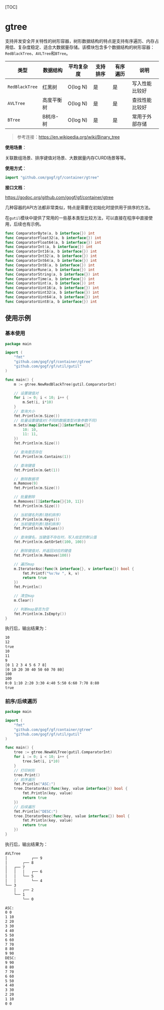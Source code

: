 
[TOC]

# gtree

支持并发安全开关特性的树形容器，树形数据结构的特点是支持有序遍历、内存占用低、复杂度稳定、适合大数据量存储。该模块包含多个数据结构的树形容器：`RedBlackTree`、`AVLTree`和`BTree`。

|类型|数据结构|平均复杂度|支持排序|有序遍历|说明
|---|---|---|---|---|---
|`RedBlackTree`|红黑树|O(log N)|是|是|写入性能比较好
|`AVLTree`|高度平衡树|O(log N)|是|是|查找性能比较好
|`BTree`|B树/B-树|O(log N)|是|是|常用于外部存储

> 参考连接：https://en.wikipedia.org/wiki/Binary_tree


**使用场景**：

关联数组场景、排序键值对场景、大数据量内存CURD场景等等。

**使用方式**：
```go
import "github.com/gogf/gf/container/gtree"
```

**接口文档**：

https://godoc.org/github.com/gogf/gf/container/gtree

几种容器的API方法都非常类似，特点是需要在初始化时提供用于排序的方法。


在`gutil`模块中提供了常用的一些基本类型比较方法，可以直接在程序中直接使用，后续也有示例。
```go
func ComparatorByte(a, b interface{}) int
func ComparatorFloat32(a, b interface{}) int
func ComparatorFloat64(a, b interface{}) int
func ComparatorInt(a, b interface{}) int
func ComparatorInt16(a, b interface{}) int
func ComparatorInt32(a, b interface{}) int
func ComparatorInt64(a, b interface{}) int
func ComparatorInt8(a, b interface{}) int
func ComparatorRune(a, b interface{}) int
func ComparatorString(a, b interface{}) int
func ComparatorTime(a, b interface{}) int
func ComparatorUint(a, b interface{}) int
func ComparatorUint16(a, b interface{}) int
func ComparatorUint32(a, b interface{}) int
func ComparatorUint64(a, b interface{}) int
func ComparatorUint8(a, b interface{}) int
```

## 使用示例

### 基本使用

```go
package main

import (
	"fmt"
	"github.com/gogf/gf/container/gtree"
	"github.com/gogf/gf/util/gutil"
)

func main() {
	m := gtree.NewRedBlackTree(gutil.ComparatorInt)

	// 设置键值对
	for i := 0; i < 10; i++ {
		m.Set(i, i*10)
	}
	// 查询大小
	fmt.Println(m.Size())
	// 批量设置键值对(不同的数据类型对象参数不同)
	m.Sets(map[interface{}]interface{}{
		10: 10,
		11: 11,
	})
	fmt.Println(m.Size())

	// 查询是否存在
	fmt.Println(m.Contains(1))

	// 查询键值
	fmt.Println(m.Get(1))

	// 删除数据项
	m.Remove(9)
	fmt.Println(m.Size())

	// 批量删除
	m.Removes([]interface{}{10, 11})
	fmt.Println(m.Size())

	// 当前键名列表(随机排序)
	fmt.Println(m.Keys())
	// 当前键值列表(随机排序)
	fmt.Println(m.Values())

	// 查询键名，当键值不存在时，写入给定的默认值
	fmt.Println(m.GetOrSet(100, 100))

	// 删除键值对，并返回对应的键值
	fmt.Println(m.Remove(100))

	// 遍历map
	m.IteratorAsc(func(k interface{}, v interface{}) bool {
		fmt.Printf("%v:%v ", k, v)
		return true
	})
	fmt.Println()

	// 清空map
	m.Clear()

	// 判断map是否为空
	fmt.Println(m.IsEmpty())
}
```
执行后，输出结果为：
```html
10
12
true
10
11
9
[0 1 2 3 4 5 6 7 8]
[0 10 20 30 40 50 60 70 80]
100
100
0:0 1:10 2:20 3:30 4:40 5:50 6:60 7:70 8:80 
true
```

### 前序/后续遍历

```go
package main

import (
	"fmt"
	"github.com/gogf/gf/container/gtree"
	"github.com/gogf/gf/util/gutil"
)

func main() {
	tree := gtree.NewAVLTree(gutil.ComparatorInt)
	for i := 0; i < 10; i++ {
		tree.Set(i, i*10)
	}
	// 打印树形
	tree.Print()
	// 前序遍历
	fmt.Println("ASC:")
	tree.IteratorAsc(func(key, value interface{}) bool {
		fmt.Println(key, value)
		return true
	})
	// 后续遍历
	fmt.Println("DESC:")
	tree.IteratorDesc(func(key, value interface{}) bool {
		fmt.Println(key, value)
		return true
	})
}
```
执行后，输出结果为：
```html
AVLTree
│           ┌── 9
│       ┌── 8
│   ┌── 7
│   │   │   ┌── 6
│   │   └── 5
│   │       └── 4
└── 3
    │   ┌── 2
    └── 1
        └── 0

ASC:
0 0
1 10
2 20
3 30
4 40
5 50
6 60
7 70
8 80
9 90
DESC:
9 90
8 80
7 70
6 60
5 50
4 40
3 30
2 20
1 10
0 0
```







